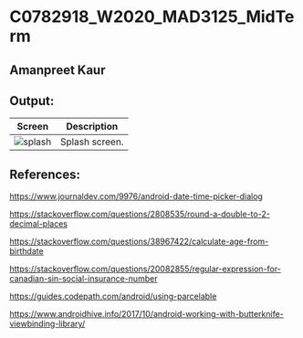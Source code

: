 # C0782918_W2020_MAD3125_MidTerm

## Amanpreet Kaur

## Output:

|Screen|Description|
|------|-----------|
|<img src="https://gifyu.com/image/lNH0" alt="splash"/> | Splash screen.

## References:
https://www.journaldev.com/9976/android-date-time-picker-dialog

https://stackoverflow.com/questions/2808535/round-a-double-to-2-decimal-places

https://stackoverflow.com/questions/38967422/calculate-age-from-birthdate

https://stackoverflow.com/questions/20082855/regular-expression-for-canadian-sin-social-insurance-number

https://guides.codepath.com/android/using-parcelable

https://www.androidhive.info/2017/10/android-working-with-butterknife-viewbinding-library/


